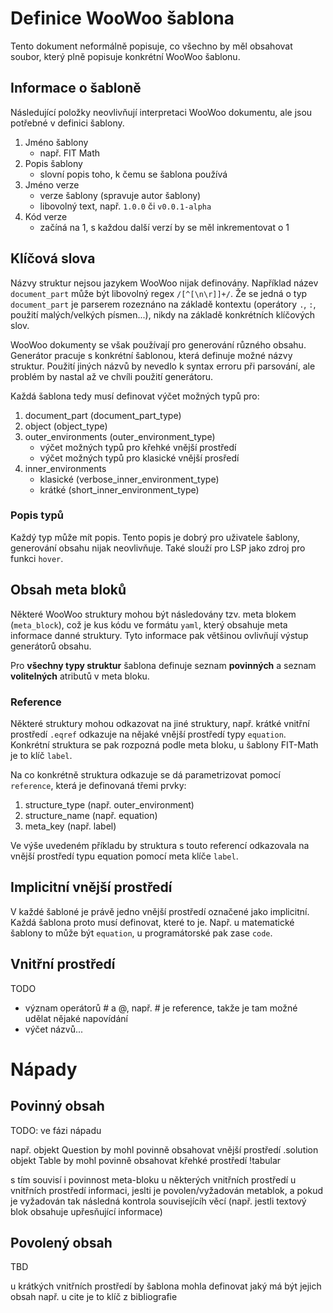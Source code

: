 # Definice WooWoo šablona 

Tento dokument neformálně popisuje, co všechno by měl obsahovat soubor, který plně popisuje konkrétní WooWoo šablonu.

## Informace o šabloně

Následující položky neovlivňují interpretaci WooWoo dokumentu, ale jsou potřebné v definici šablony.

1. Jméno šablony
    - např. FIT Math
2. Popis šablony
    - slovní popis toho, k čemu se šablona používá
3. Jméno verze
    - verze šablony (spravuje autor šablony)
    - libovolný text, např. `1.0.0` či `v0.0.1-alpha`
4. Kód verze
    - začíná na 1, s každou další verzí by se měl inkrementovat o 1
    
## Klíčová slova

Názvy struktur nejsou jazykem WooWoo nijak definovány. Například název `document_part` může být libovolný regex `/[^[\n\r]]+/`.  Že se jedná o typ `document_part` je parserem rozeznáno na základě kontextu (operátory `.`, `:`, použití malých/velkých písmen...), nikdy na základě konkrétních klíčových slov.

WooWoo dokumenty se však používají pro generování různého obsahu. Generátor pracuje s konkrétní šablonou, která definuje možné názvy struktur.
Použití jiných názvů by nevedlo k syntax erroru při parsování, ale problém by nastal až ve chvíli použití generátoru.


Každá šablona tedy musí definovat výčet možných typů pro:
1. document_part (document_part_type)
2. object (object_type)
3. outer_environments (outer_environment_type)
    - výčet možných typů pro křehké vnější prostředí
    - výčet možných typů pro klasické vnější prosředí
4. inner_environments
   - klasické (verbose_inner_environment_type)
   - krátké (short_inner_environment_type)


### Popis typů

Každý typ může mít popis. Tento popis je dobrý pro uživatele šablony, generování obsahu nijak neovlivňuje.
Také slouží pro LSP jako zdroj pro funkci `hover`.

## Obsah meta bloků

Některé WooWoo struktury mohou být následovány tzv. meta blokem (`meta_block`), což je kus kódu ve formátu `yaml`, který obsahuje meta informace danné struktury. Tyto informace pak většinou ovlivňují výstup generátorů obsahu.

Pro **všechny typy struktur** šablona definuje seznam **povinných** a seznam **volitelných** atributů v meta bloku.


### Reference

Některé struktury mohou odkazovat na jiné struktury, např. krátké vnitřní prostředí
`.eqref` odkazuje na nějaké vnější prostředí typy `equation`. 
Konkrétní struktura se pak rozpozná podle meta bloku, u šablony FIT-Math je to klíč `label`.

Na co konkrétně struktura odkazuje se dá parametrizovat pomocí `reference`, která je definovaná třemi prvky:
  1. structure_type (např. outer_environment) 
  2. structure_name (např. equation)
  3. meta_key (např. label)

Ve výše uvedeném příkladu by struktura s touto referencí odkazovala na vnější prostředí typu equation pomocí meta klíče `label`.

    
## Implicitní vnější prostředí

V každé šabloné je právě jedno vnější prostředí označené jako implicitní. Každá šablona proto musí definovat, které to je.
Např. u matematické šablony to může být `equation`, u programátorské pak zase `code`.



## Vnitřní prostředí

TODO

- význam operátorů # a @, např. # je reference, takže je tam možné udělat nějaké napovídání
- výčet názvů...



# Nápady


## Povinný obsah

TODO: ve fázi nápadu

např. objekt Question by mohl povinně obsahovat vnější prostředí .solution
objekt Table by mohl povinně obsahovat křehké prostředí !tabular

s tím souvisí i povinnost meta-bloku u některých vnitřních prostředí
u vnitřních prostředí informaci, jeslti je povolen/vyžadován metablok, a pokud je vyžadován tak následná kontrola souvisejícíh věcí (např. jestli textový blok obsahuje upřesňující informace)


## Povolený obsah

TBD

u krátkých vnitřních prostředí by šablona mohla definovat jaký má být jejich obsah
např. u cite je to klíč z bibliografie